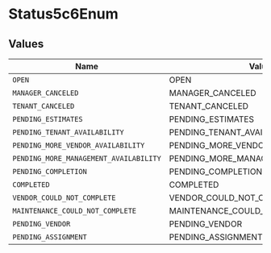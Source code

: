 # Status5c6Enum


## Values

| Name                                   | Value                                  |
| -------------------------------------- | -------------------------------------- |
| `OPEN`                                 | OPEN                                   |
| `MANAGER_CANCELED`                     | MANAGER_CANCELED                       |
| `TENANT_CANCELED`                      | TENANT_CANCELED                        |
| `PENDING_ESTIMATES`                    | PENDING_ESTIMATES                      |
| `PENDING_TENANT_AVAILABILITY`          | PENDING_TENANT_AVAILABILITY            |
| `PENDING_MORE_VENDOR_AVAILABILITY`     | PENDING_MORE_VENDOR_AVAILABILITY       |
| `PENDING_MORE_MANAGEMENT_AVAILABILITY` | PENDING_MORE_MANAGEMENT_AVAILABILITY   |
| `PENDING_COMPLETION`                   | PENDING_COMPLETION                     |
| `COMPLETED`                            | COMPLETED                              |
| `VENDOR_COULD_NOT_COMPLETE`            | VENDOR_COULD_NOT_COMPLETE              |
| `MAINTENANCE_COULD_NOT_COMPLETE`       | MAINTENANCE_COULD_NOT_COMPLETE         |
| `PENDING_VENDOR`                       | PENDING_VENDOR                         |
| `PENDING_ASSIGNMENT`                   | PENDING_ASSIGNMENT                     |